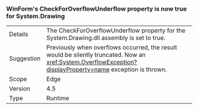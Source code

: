 ### WinForm's CheckForOverflowUnderflow property is now true for System.Drawing


|   |   |
|---|---|
|Details|The CheckForOverflowUnderflow property for the System.Drawing.dll assembly is set to true.|
|Suggestion|Previously when overflows occurred, the result would be silently truncated. Now an <xref:System.OverflowException?displayProperty=name> exception is thrown.|
|Scope|Edge|
|Version|4.5|
|Type|Runtime|

